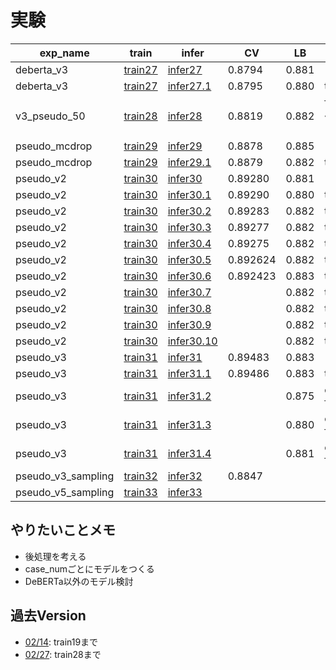 # 実験


|exp_name|train|infer|CV|LB|memo|
|--|--|--|--|--|--|
|deberta_v3|[train27]|[infer27]|0.8794|0.881||
|deberta_v3|[train27]|[infer27.1]|0.8795|0.880|thr=0.54|
|v3_pseudo_50|[train28]|[infer28]|0.8819|0.882|fold-3, 4epochまで|
|pseudo_mcdrop|[train29]|[infer29]|0.8878|0.885||
|pseudo_mcdrop|[train29]|[infer29.1]|0.8879|0.882|thr=0.6|
|pseudo_v2|[train30]|[infer30]|0.89280|0.881||
|pseudo_v2|[train30]|[infer30.1]|0.89290|0.880|thr=0.6|
|pseudo_v2|[train30]|[infer30.2]|0.89283|0.882|thr=0.48|
|pseudo_v2|[train30]|[infer30.3]|0.89277|0.882|thr=0.46|
|pseudo_v2|[train30]|[infer30.4]|0.89275|0.882|thr=0.44|
|pseudo_v2|[train30]|[infer30.5]|0.892624|0.882|thr=0.42|
|pseudo_v2|[train30]|[infer30.6]|0.892423|0.883|thr=0.40|
|pseudo_v2|[train30]|[infer30.7]||0.882|thr=0.38|
|pseudo_v2|[train30]|[infer30.8]||0.882|thr=0.36|
|pseudo_v2|[train30]|[infer30.9]||0.882|thr=0.34|
|pseudo_v2|[train30]|[infer30.10]||0.882|thr=0.32|
|pseudo_v3|[train31]|[infer31]|0.89483|0.883||
|pseudo_v3|[train31]|[infer31.1]|0.89486|0.883|thr=0.48|
|pseudo_v3|[train31]|[infer31.2]||0.875|only fold-0|
|pseudo_v3|[train31]|[infer31.3]||0.880|only fold-1|
|pseudo_v3|[train31]|[infer31.4]||0.881|only fold-2|
|pseudo_v3_sampling|[train32]|[infer32]|0.8847|||
|pseudo_v5_sampling|[train33]|[infer33]||||

[train27]:https://github.com/trtd56/NBME-Score-Clinical-Patient-Notes/blob/9d06cacd1faaf58d9a8190b51018f0acf5e64774/src/nbme_train_by_pytorch.py
[infer27]:https://www.kaggle.com/takamichitoda/nbme-infer-by-pytorch?scriptVersionId=88683264
[infer27.1]:https://www.kaggle.com/takamichitoda/nbme-infer-by-pytorch/data?scriptVersionId=88683503
[train28]:https://github.com/trtd56/NBME-Score-Clinical-Patient-Notes/blob/3149c94b3cbb86227803ce8313ed9b9449e86dc9/src/nbme_train_by_pytorch.py
[infer28]:https://www.kaggle.com/takamichitoda/nbme-infer-by-pytorch?scriptVersionId=88787914
[train29]:https://github.com/trtd56/NBME-Score-Clinical-Patient-Notes/blob/e5ecba1da4c146c100cec6b0c7f69ff27ef1cee4/src/nbme_train_by_pytorch.py
[infer29]:https://www.kaggle.com/takamichitoda/nbme-infer-by-pytorch?scriptVersionId=88894891
[infer29.1]:https://www.kaggle.com/takamichitoda/nbme-infer-by-pytorch?scriptVersionId=88895387
[train30]:https://github.com/trtd56/NBME-Score-Clinical-Patient-Notes/blob/651157065960402b2618939e88727770d7210801/src/nbme_train_by_pytorch.py
[infer30]:https://www.kaggle.com/takamichitoda/nbme-infer-by-pytorch?scriptVersionId=89065280
[infer30.1]:https://www.kaggle.com/takamichitoda/nbme-infer-by-pytorch?scriptVersionId=89065441
[infer30.2]:https://www.kaggle.com/takamichitoda/nbme-infer-by-pytorch?scriptVersionId=89076831
[infer30.3]:https://www.kaggle.com/takamichitoda/nbme-infer-by-pytorch?scriptVersionId=89077062
[infer30.4]:https://www.kaggle.com/takamichitoda/nbme-infer-by-pytorch?scriptVersionId=89077246
[infer30.5]:https://www.kaggle.com/takamichitoda/nbme-infer-by-pytorch?scriptVersionId=89077448
[infer30.6]:https://www.kaggle.com/takamichitoda/nbme-infer-by-pytorch?scriptVersionId=89078255
[infer30.7]:https://www.kaggle.com/takamichitoda/nbme-infer-by-pytorch?scriptVersionId=89148523
[infer30.8]:https://www.kaggle.com/takamichitoda/nbme-infer-by-pytorch?scriptVersionId=89149803
[infer30.9]:https://www.kaggle.com/takamichitoda/nbme-infer-by-pytorch?scriptVersionId=89150169
[infer30.10]:https://www.kaggle.com/takamichitoda/nbme-infer-by-pytorch?scriptVersionId=89150201
[train31]:https://github.com/trtd56/NBME-Score-Clinical-Patient-Notes/blob/06cb1583ac097a90d983638dc54e737311c68f5a/src/nbme_train_by_pytorch.py
[infer31]:https://www.kaggle.com/takamichitoda/nbme-infer-by-pytorch?scriptVersionId=89234865
[infer31.1]:https://www.kaggle.com/takamichitoda/nbme-infer-by-pytorch/log?scriptVersionId=89235168
[infer31.2]:https://www.kaggle.com/takamichitoda/nbme-infer-by-pytorch?scriptVersionId=89263715
[infer31.3]:https://www.kaggle.com/takamichitoda/nbme-infer-by-pytorch?scriptVersionId=89264183
[infer31.4]:https://www.kaggle.com/takamichitoda/nbme-infer-by-pytorch?scriptVersionId=89264359
[train32]:https://github.com/trtd56/NBME-Score-Clinical-Patient-Notes/blob/460f2d3fbba9c6d0859b5044be6f61a6da28b0f7/src/nbme_train_by_pytorch.py
[infer32]:https://www.kaggle.com/takamichitoda/nbme-infer-by-pytorch?scriptVersionId=89312814
[train33]:https://github.com/trtd56/NBME-Score-Clinical-Patient-Notes/blob/d230eb1f016b211103df5ae30e3a45c5ad7bad89/src/nbme_train_by_pytorch.py
[infer33]:xxx


## やりたいことメモ
- 後処理を考える
- case_numごとにモデルをつくる
- DeBERTa以外のモデル検討


## 過去Version
- [02/14](https://github.com/trtd56/NBME-Score-Clinical-Patient-Notes/blob/cc0ec36cf5afa1e8278340ac774806f4b3d43591/docs/experiment.md): train19まで
- [02/27](https://github.com/trtd56/NBME-Score-Clinical-Patient-Notes/blob/6e420a8282d95a2217b18d9c562dc9ee26e22e96/docs/experiment.md): train28まで
